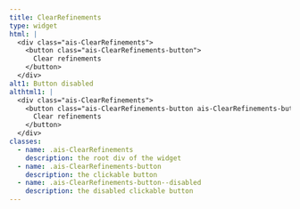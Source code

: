 ```yaml
---
title: ClearRefinements
type: widget
html: |
  <div class="ais-ClearRefinements">
    <button class="ais-ClearRefinements-button">
      Clear refinements
    </button>
  </div>
alt1: Button disabled
althtml1: |
  <div class="ais-ClearRefinements">
    <button class="ais-ClearRefinements-button ais-ClearRefinements-button--disabled" disabled>
      Clear refinements
    </button>
  </div>
classes:
  - name: .ais-ClearRefinements
    description: the root div of the widget
  - name: .ais-ClearRefinements-button
    description: the clickable button
  - name: .ais-ClearRefinements-button--disabled
    description: the disabled clickable button
---
```

